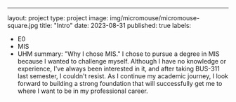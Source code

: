 ---
layout: project
type: project
image: img/micromouse/micromouse-square.jpg
title: "Intro"
date: 2023-08-31
published: true
labels:
  - E0
  - MIS
  - UHM
summary: "Why I chose MIS."
I chose to pursue a degree in MIS because I wanted to challenge myself. Although I have no knowledge or experience, I've always been interested in it, and after taking BUS-311 last semester, I couldn't resist. As I continue my academic journey, I look forward to building a strong foundation that will successfully get me to where I want to be in my professional career. 
